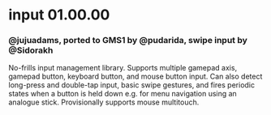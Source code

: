 # input 01.00.00
### @jujuadams, ported to GMS1 by @pudarida, swipe input by @Sidorakh

No-frills input management library. Supports multiple gamepad axis, gamepad button, keyboard button, and mouse button input. Can also detect long-press and double-tap input, basic swipe gestures, and fires periodic states when a button is held down e.g. for menu navigation using an analogue stick. Provisionally supports mouse multitouch.
